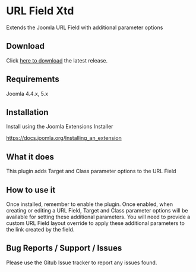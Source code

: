 # URL Field Xtd
Extends the Joomla URL Field with additional parameter options

## Download
Click [here to download](https://github.com/widgetfactory/wf_urlfieldxtd/releases) the latest release.

## Requirements
Joomla 4.4.x, 5.x

## Installation
Install using the Joomla Extensions Installer

https://docs.joomla.org/Installing_an_extension

## What it does
This plugin adds Target and Class parameter options to the URL Field

## How to use it
Once installed, remember to enable the plugin. Once enabled, when creating or editing a URL Field, Target and Class parameter options will be available for setting these additional parameters.
You will need to provide a custom URL Field layout override to apply these additional parameters to the link created by the field.

## Bug Reports / Support / Issues
Please use the Gitub Issue tracker to report any issues found.
